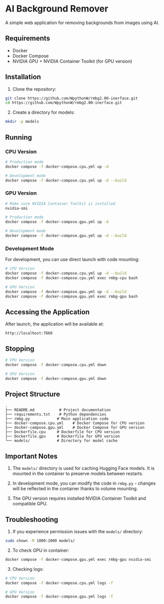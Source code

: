 # AI Background Remover

A simple web application for removing backgrounds from images using AI.

## Requirements

- Docker
- Docker Compose
- NVIDIA GPU + NVIDIA Container Toolkit (for GPU version)

## Installation

1. Clone the repository:
```bash
git clone https://github.com/WpythonW/rmbg2.00-inerface.git
cd https://github.com/WpythonW/rmbg2.00-inerface.git
```

2. Create a directory for models:
```bash
mkdir -p models
```

## Running

### CPU Version

```bash
# Production mode
docker compose -f docker-compose.cpu.yml up -d

# Development mode
docker compose -f docker-compose.cpu.yml up -d --build
```

### GPU Version

```bash
# Make sure NVIDIA Container Toolkit is installed
nvidia-smi

# Production mode
docker compose -f docker-compose.gpu.yml up -d

# Development mode
docker compose -f docker-compose.gpu.yml up -d --build
```

### Development Mode

For development, you can use direct launch with code mounting:

```bash
# CPU Version
docker compose -f docker-compose.cpu.yml up -d --build
docker compose -f docker-compose.cpu.yml exec rmbg-cpu bash

# GPU Version
docker compose -f docker-compose.gpu.yml up -d --build
docker compose -f docker-compose.gpu.yml exec rmbg-gpu bash
```

## Accessing the Application

After launch, the application will be available at:
```
http://localhost:7860
```

## Stopping

```bash
# CPU Version
docker compose -f docker-compose.cpu.yml down

# GPU Version
docker compose -f docker-compose.gpu.yml down
```

## Project Structure

```
.
├── README.md           # Project documentation
├── requirements.txt    # Python dependencies
├── rmbg.py            # Main application code
├── docker-compose.cpu.yml    # Docker Compose for CPU version
├── docker-compose.gpu.yml    # Docker Compose for GPU version
├── Dockerfile.cpu     # Dockerfile for CPU version
├── Dockerfile.gpu     # Dockerfile for GPU version
└── models/            # Directory for model cache
```

## Important Notes

1. The `models/` directory is used for caching Hugging Face models. It is mounted in the container to preserve models between restarts.

2. In development mode, you can modify the code in `rmbg.py` - changes will be reflected in the container thanks to volume mounting.

3. The GPU version requires installed NVIDIA Container Toolkit and compatible GPU.

## Troubleshooting

1. If you experience permission issues with the `models/` directory:
```bash
sudo chown -R 1000:1000 models/
```

2. To check GPU in container:
```bash
docker compose -f docker-compose.gpu.yml exec rmbg-gpu nvidia-smi
```

3. Checking logs:
```bash
# CPU Version
docker compose -f docker-compose.cpu.yml logs -f

# GPU Version
docker compose -f docker-compose.gpu.yml logs -f
```